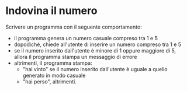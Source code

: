 # Indovina il numero

Scrivere un programma con il seguente comportamento:
* il programma genera un numero casuale compreso tra 1 e 5
* dopodiché, chiede all'utente di inserire un numero compreso tra 1 e 5
* se il numero inserito dall'utente è minore di 1 oppure maggiore di 5, allora il programma stampa un messaggio di errore
* altrimenti, il programma stampa:
  * "hai vinto" se il numero inserito dall'utente è uguale a quello generato in modo casuale
  * "hai perso", altrimenti.
